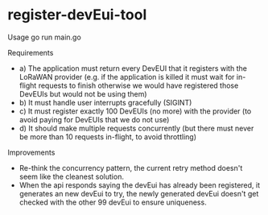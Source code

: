 # register-devEui-tool

Usage
go run main.go

Requirements
- a) The application must return every DevEUI that it registers with the LoRaWAN
provider (e.g. if the application is killed it must wait for in-flight requests to finish
otherwise we would have registered those DevEUIs but would not be using them)
- b) It must handle user interrupts gracefully (SIGINT)
- c) It must register exactly 100 DevEUIs (no more) with the provider (to avoid paying
for DevEUIs that we do not use)
- d) It should make multiple requests concurrently (but there must never be more than
10 requests in-flight, to avoid throttling)

Improvements
- Re-think the concurrency pattern, the current retry method doesn't seem like the cleanest solution.
- When the api responds saying the devEui has already been registered, it generates an new devEui to try, the newly generated devEui doesn't get checked with the other 
99 devEui to ensure uniqueness.
